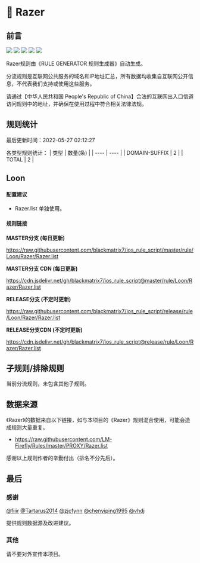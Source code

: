 # 🧸 Razer

## 前言

![](https://shields.io/badge/-移除重复规则-ff69b4) ![](https://shields.io/badge/-DOMAIN与DOMAIN--SUFFIX合并-green) ![](https://shields.io/badge/-DOMAIN--SUFFIX间合并-critical) ![](https://shields.io/badge/-DOMAIN--SUFFIX与DOMAIN--KEYWORD合并-blue) ![](https://shields.io/badge/-IP--CIDR(6)合并-blueviolet) 

Razer规则由《RULE GENERATOR 规则生成器》自动生成。

分流规则是互联网公共服务的域名和IP地址汇总，所有数据均收集自互联网公开信息，不代表我们支持或使用这些服务。

请通过【中华人民共和国 People's Republic of China】合法的互联网出入口信道访问规则中的地址，并确保在使用过程中符合相关法律法规。

## 规则统计

最后更新时间：2022-05-27 02:12:27

各类型规则统计：
| 类型 | 数量(条)  | 
| ---- | ----  |
| DOMAIN-SUFFIX | 2  | 
| TOTAL | 2  | 


## Loon 

#### 配置建议
- Razer.list 单独使用。

#### 规则链接
**MASTER分支 (每日更新)**

https://raw.githubusercontent.com/blackmatrix7/ios_rule_script/master/rule/Loon/Razer/Razer.list

**MASTER分支 CDN (每日更新)**

https://cdn.jsdelivr.net/gh/blackmatrix7/ios_rule_script@master/rule/Loon/Razer/Razer.list

**RELEASE分支 (不定时更新)**

https://raw.githubusercontent.com/blackmatrix7/ios_rule_script/release/rule/Loon/Razer/Razer.list

**RELEASE分支CDN (不定时更新)**

https://cdn.jsdelivr.net/gh/blackmatrix7/ios_rule_script@release/rule/Loon/Razer/Razer.list

## 子规则/排除规则


当前分流规则，未包含其他子规则。

## 数据来源

《Razer》的数据来自以下链接，如与本项目的《Razer》规则混合使用，可能会造成规则大量重复。

- https://raw.githubusercontent.com/LM-Firefly/Rules/master/PROXY/Razer.list


感谢以上规则作者的辛勤付出（排名不分先后）。

## 最后

### 感谢

[@fiiir](https://github.com/fiiir) [@Tartarus2014](https://github.com/Tartarus2014) [@zjcfynn](https://github.com/zjcfynn) [@chenyiping1995](https://github.com/chenyiping1995) [@vhdj](https://github.com/vhdj)

提供规则数据源及改进建议。

### 其他

请不要对外宣传本项目。